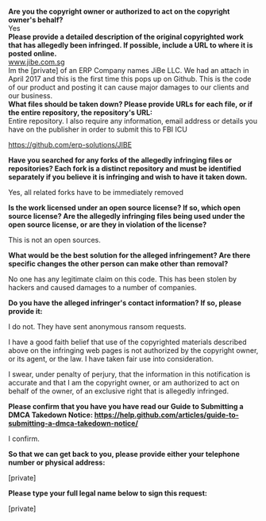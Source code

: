 **Are you the copyright owner or authorized to act on the copyright owner's behalf?**  
Yes  
**Please provide a detailed description of the original copyrighted work that has allegedly been infringed. If possible, include a URL to where it is posted online.**  
www.jibe.com.sg  
Im the [private] of an ERP Company names JiBe LLC. We had an attach in April 2017 and this is the first time this pops up on Github. This is the code of our product and posting it can cause major damages to our clients and our business.  
**What files should be taken down? Please provide URLs for each file, or if the entire repository, the repository's URL:**  
Entire repository. I also require any information, email address or details you have on the publisher in order to submit this to FBI ICU

https://github.com/erp-solutions/JIBE

**Have you searched for any forks of the allegedly infringing files or repositories? Each fork is a distinct repository and must be identified separately if you believe it is infringing and wish to have it taken down.**

Yes, all related forks have to be immediately removed

**Is the work licensed under an open source license? If so, which open source license? Are the allegedly infringing files being used under the open source license, or are they in violation of the license?**

This is not an open sources.

**What would be the best solution for the alleged infringement? Are there specific changes the other person can make other than removal?**

No one has any legitimate claim on this code. This has been stolen by hackers and caused damages to a number of companies.

**Do you have the alleged infringer's contact information? If so, please provide it:**

I do not. They have sent anonymous ransom requests.

I have a good faith belief that use of the copyrighted materials described above on the infringing web pages is not authorized by the copyright owner, or its agent, or the law. I have taken fair use into consideration.

I swear, under penalty of perjury, that the information in this notification is accurate and that I am the copyright owner, or am authorized to act on behalf of the owner, of an exclusive right that is allegedly infringed.

**Please confirm that you have you have read our Guide to Submitting a DMCA Takedown Notice: https://help.github.com/articles/guide-to-submitting-a-dmca-takedown-notice/**

I confirm.

**So that we can get back to you, please provide either your telephone number or physical address:**

[private]

**Please type your full legal name below to sign this request:**

[private]
